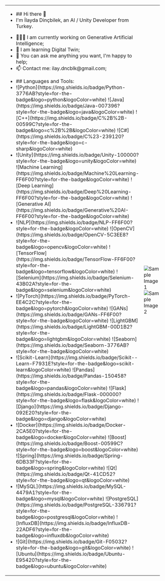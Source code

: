 <table>
  <tr>
    <td>
      <ul>
        <li>## Hi there 👋</li>
        <li>I'm İlayda Dinçbilek, an AI / Unity Developer from Turkey.</li>
      </ul>
      <ul>
        <li>👨🏽‍💻 I am currently working on Generative Artificial Intelligence;</li>
        <li>🌱 I am learning Digital Twin;</li>
        <li>💬 You can ask me anything you want, I'm happy to help;</li>
        <li>📫 Contact me: ilay.dncblk@gmail.com;</li>
      </ul>
      <ul>
        <li>## Languages and Tools:</li>
        <li>![Python](https://img.shields.io/badge/Python-3776AB?style=for-the-badge&logo=python&logoColor=white)
            ![Java](https://img.shields.io/badge/Java-007396?style=for-the-badge&logo=java&logoColor=white)
            ![C++](https://img.shields.io/badge/C%2B%2B-00599C?style=for-the-badge&logo=c%2B%2B&logoColor=white)
            ![C#](https://img.shields.io/badge/C%23-239120?style=for-the-badge&logo=c-sharp&logoColor=white)</li>
        <li>![Unity](https://img.shields.io/badge/Unity-100000?style=for-the-badge&logo=unity&logoColor=white)
            ![Machine Learning](https://img.shields.io/badge/Machine%20Learning-FF6F00?style=for-the-badge&logoColor=white)
            ![Deep Learning](https://img.shields.io/badge/Deep%20Learning-FF6F00?style=for-the-badge&logoColor=white)
            ![Generative AI](https://img.shields.io/badge/Generative%20AI-FF6F00?style=for-the-badge&logoColor=white)</li>
        <li>![NLP](https://img.shields.io/badge/NLP-FF6F00?style=for-the-badge&logoColor=white)
            ![OpenCV](https://img.shields.io/badge/OpenCV-5C3EE8?style=for-the-badge&logo=opencv&logoColor=white)
            ![TensorFlow](https://img.shields.io/badge/TensorFlow-FF6F00?style=for-the-badge&logo=tensorflow&logoColor=white)
            ![Selenium](https://img.shields.io/badge/Selenium-43B02A?style=for-the-badge&logo=selenium&logoColor=white)</li>
        <li>![PyTorch](https://img.shields.io/badge/PyTorch-EE4C2C?style=for-the-badge&logo=pytorch&logoColor=white)
            ![GANs](https://img.shields.io/badge/GANs-FF6F00?style=for-the-badge&logoColor=white)
            ![LightGBM](https://img.shields.io/badge/LightGBM-00D1B2?style=for-the-badge&logo=lightgbm&logoColor=white)
            ![Seaborn](https://img.shields.io/badge/Seaborn-3776AB?style=for-the-badge&logoColor=white)</li>
        <li>![Scikit-Learn](https://img.shields.io/badge/Scikit--Learn-F7931E?style=for-the-badge&logo=scikit-learn&logoColor=white)
            ![Pandas](https://img.shields.io/badge/Pandas-150458?style=for-the-badge&logo=pandas&logoColor=white)
            ![Flask](https://img.shields.io/badge/Flask-000000?style=for-the-badge&logo=flask&logoColor=white)
            ![Django](https://img.shields.io/badge/Django-092E20?style=for-the-badge&logo=django&logoColor=white)</li>
        <li>![Docker](https://img.shields.io/badge/Docker-2CA5E0?style=for-the-badge&logo=docker&logoColor=white)
            ![Boost](https://img.shields.io/badge/Boost-00599C?style=for-the-badge&logo=boost&logoColor=white)
            ![Spring](https://img.shields.io/badge/Spring-6DB33F?style=for-the-badge&logo=spring&logoColor=white)
            ![Qt](https://img.shields.io/badge/Qt-41CD52?style=for-the-badge&logo=qt&logoColor=white)</li>
        <li>![MySQL](https://img.shields.io/badge/MySQL-4479A1?style=for-the-badge&logo=mysql&logoColor=white)
            ![PostgreSQL](https://img.shields.io/badge/PostgreSQL-336791?style=for-the-badge&logo=postgresql&logoColor=white)
            ![InfluxDB](https://img.shields.io/badge/InfluxDB-22ADF6?style=for-the-badge&logo=influxdb&logoColor=white)</li>
        <li>![Git](https://img.shields.io/badge/Git-F05032?style=for-the-badge&logo=git&logoColor=white)
            ![Ubuntu](https://img.shields.io/badge/Ubuntu-E95420?style=for-the-badge&logo=ubuntu&logoColor=white)</li>
        </li>
      </ul>
    </td>
    <td>
      <img src="https://www.emerson.com/resource/image/5574706/landscape_ratio16x9/600/338/c275175db9ed5bbf80fcd81c1e999a00/C6EC752AD018BE075557500EF4136E4C/c045%20maximize%20the%20digital%20investment%20value.png" alt="Sample Image 1"/>
      <img src="https://media.licdn.com/dms/image/v2/C4E12AQETYiL8X_saBA/article-cover_image-shrink_720_1280/article-cover_image-shrink_720_1280/0/1629959752831?e=1729728000&v=beta&t=MckUH6qAKIwpKGq1reOfPLyPeccsOC0xwpYMDaAya3c" alt="Sample Image 2"/>
    </td>
  </tr>
</table>
